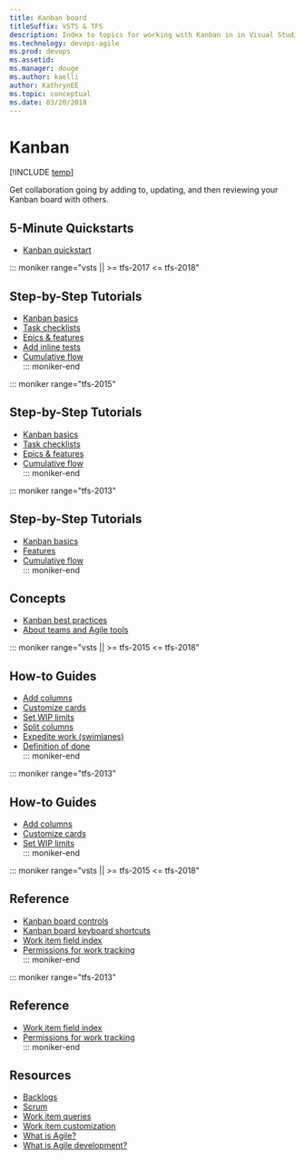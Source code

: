 ```yaml
---
title: Kanban board 
titleSuffix: VSTS & TFS
description: Index to topics for working with Kanban in in Visual Studio Team Services & Team Foundation Server   
ms.technology: devops-agile
ms.prod: devops
ms.assetid:  
ms.manager: douge
ms.author: kaelliauthor: KathrynEE
ms.topic: conceptual
ms.date: 03/20/2018
---
```


# Kanban

[!INCLUDE [temp](../_shared/version-vsts-tfs-all-versions.md)]  

Get collaboration going by adding to, updating, and then reviewing your Kanban board with others. 


## 5-Minute Quickstarts  

- [Kanban quickstart](kanban-quickstart.md)  


::: moniker range="vsts || >= tfs-2017 <= tfs-2018"

## Step-by-Step Tutorials

- [Kanban basics](kanban-basics.md)
- [Task checklists](add-task-checklists.md)
- [Epics & features](kanban-epics-features-stories.md)
- [Add inline tests](add-run-update-tests.md)
- [Cumulative flow](../../report/dashboards/cumulative-flow.md?toc=/vsts/work/kanban/toc.json&bc=/vsts/work/kanban/breadcrumb/toc.json)  
::: moniker-end

::: moniker range="tfs-2015"
## Step-by-Step Tutorials

- [Kanban basics](kanban-basics.md)
- [Task checklists](add-task-checklists.md)
- [Epics & features](kanban-epics-features-stories.md)
- [Cumulative flow](../../report/dashboards/cumulative-flow.md?toc=/vsts/work/kanban/toc.json&bc=/vsts/work/kanban/breadcrumb/toc.json)  
::: moniker-end

::: moniker range="tfs-2013"
## Step-by-Step Tutorials

- [Kanban basics](kanban-basics.md)
- [Features](kanban-epics-features-stories.md)
- [Cumulative flow](../../report/dashboards/cumulative-flow.md?toc=/vsts/work/kanban/toc.json&bc=/vsts/work/kanban/breadcrumb/toc.json)  
::: moniker-end

## Concepts 
      
- [Kanban best practices](best-practices-kanban.md)      
- [About teams and Agile tools](../../settings/about-teams-and-settings.md?toc=/vsts/work/kanban/toc.json&bc=/vsts/work/kanban/breadcrumb/toc.json)  



::: moniker range="vsts || >= tfs-2015 <= tfs-2018"

## How-to Guides

- [Add columns](add-columns.md) 
- [Customize cards](../customize/customize-cards.md?toc=/vsts/work/kanban/toc.json&bc=/vsts/work/kanban/breadcrumb/toc.json)    
- [Set WIP limits](wip-limits.md)  
- [Split columns](split-columns.md)  
- [Expedite work (swimlanes)](expedite-work.md)  
- [Definition of done](definition-of-done.md)  
::: moniker-end  

::: moniker range="tfs-2013"

## How-to Guides

- [Add columns](add-columns.md) 
- [Customize cards](../customize/customize-cards.md?toc=/vsts/work/kanban/toc.json&bc=/vsts/work/kanban/breadcrumb/toc.json)    
- [Set WIP limits](wip-limits.md)  
::: moniker-end  

::: moniker range="vsts || >= tfs-2015 <= tfs-2018"
## Reference   

- [Kanban board controls](kanban-board-controls.md) 
- [Kanban board keyboard shortcuts](kanban-board-keyboard-shortcuts.md) 
- [Work item field index](../work-items/guidance/work-item-field.md?toc=/vsts/work/kanban/toc.json&bc=/vsts/work/kanban/breadcrumb/toc.json) 
- [Permissions for work tracking](../../security/permissions-access-work-tracking.md?toc=/vsts/work/kanban/toc.json&bc=/vsts/work/kanban/breadcrumb/toc.json)      
::: moniker-end  
  
::: moniker range="tfs-2013"
## Reference   

- [Work item field index](../work-items/guidance/work-item-field.md?toc=/vsts/work/kanban/toc.json&bc=/vsts/work/kanban/breadcrumb/toc.json) 
- [Permissions for work tracking](../../security/permissions-access-work-tracking.md?toc=/vsts/work/kanban/toc.json&bc=/vsts/work/kanban/breadcrumb/toc.json)      
::: moniker-end  

## Resources 

- [Backlogs](../backlogs/index.md)
- [Scrum](../scrum/index.md)
- [Work item queries](../track/index.md)
- [Work item customization](../customize/index.md)
- [What is Agile?](https://www.visualstudio.com/learn/what-is-agile/)   
- [What is Agile development?](https://www.visualstudio.com/learn/what-is-agile-development/)  


<!--- 
Add Q&A about Can I add another Kanban board? 
--> 